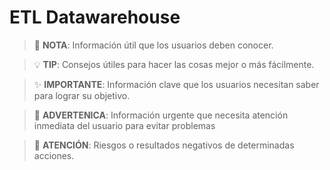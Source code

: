 # ETL  Datawarehouse

> 🧐 **NOTA**:
> Información útil que los usuarios deben conocer.

> 💡 **TIP**: 
> Consejos útiles para hacer las cosas mejor o más fácilmente.

> ✨ **IMPORTANTE**:
> Información clave que los usuarios necesitan saber para lograr su objetivo.

> 🚨 **ADVERTENICA**:
> Información urgente que necesita atención inmediata del usuario para evitar problemas

> 🛑 **ATENCIÓN**:
> Riesgos o resultados negativos de determinadas acciones.